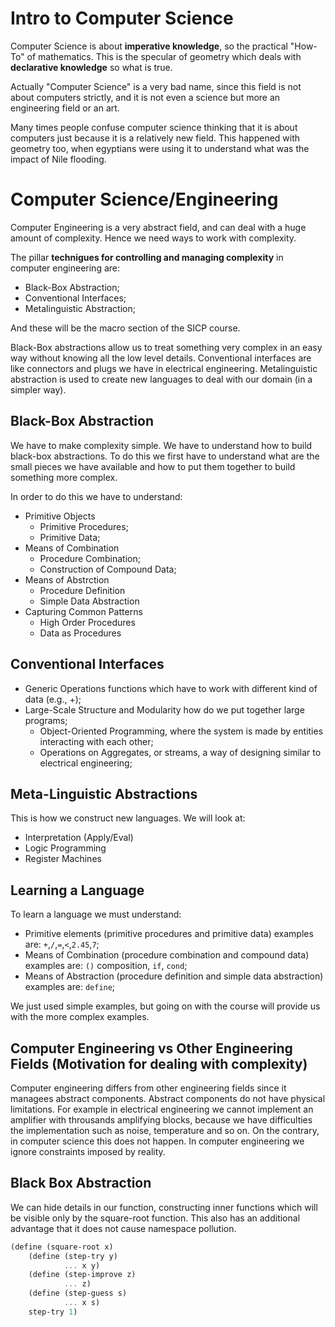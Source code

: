 # Intro to Computer Science

Computer Science is about **imperative knowledge**, so the
practical "How-To" of mathematics.
This is the specular of geometry which deals with **declarative
knowledge** so what is true.

Actually "Computer Science" is a very bad name, since this field
is not about computers strictly, and it is not even a science but
more an engineering field or an art.

Many times people confuse computer science thinking that it is about
computers just because it is a relatively new field.
This happened with geometry too, when egyptians were using it to
understand what was the impact of Nile flooding.



# Computer Science/Engineering

Computer Engineering is a very abstract field, and can deal with
a huge amount of complexity. Hence we need ways to work with complexity.

The pillar **technigues for controlling and managing complexity** in
computer engineering are:
- Black-Box Abstraction;
- Conventional Interfaces;
- Metalinguistic Abstraction;

And these will be the macro section of the SICP course.

Black-Box abstractions allow us to treat something very complex in an
easy way without knowing all the low level details.
Conventional interfaces are like connectors and plugs we have in
electrical engineering.
Metalinguistic abstraction is used to create new languages to deal
with our domain (in a simpler way).


## Black-Box Abstraction

We have to make complexity simple.
We have to understand how to build black-box abstractions.
To do this we first have to understand what are the small pieces
we have available and how to put them together to build something
more complex.

In order to do this we have to understand:
- Primitive Objects
    - Primitive Procedures;
    - Primitive Data;
- Means of Combination 
    - Procedure Combination;
    - Construction of Compound Data;
- Means of Abstrction
    - Procedure Definition
    - Simple Data Abstraction
- Capturing Common Patterns
    - High Order Procedures
    - Data as Procedures

## Conventional Interfaces

- Generic Operations
    functions which have to work with different kind of data (e.g., +);
- Large-Scale Structure and Modularity
    how do we put together large programs;
    - Object-Oriented Programming, where the system is made by entities
      interacting with each other;
    - Operations on Aggregates, or streams, a way of designing
      similar to electrical engineering;

## Meta-Linguistic Abstractions

This is how we construct new languages.
We will look at:
- Interpretation (Apply/Eval)
- Logic Programming
- Register Machines



## Learning a Language

To learn a language we must understand:
- Primitive elements (primitive procedures and primitive data)
    examples are: `+`,`/`,`=`,`<`,`2.45`,`7`;
- Means of Combination (procedure combination and compound data)
    examples are: `()` composition, `if`, `cond`;
- Means of Abstraction (procedure definition and simple data abstraction)
    examples are: `define`;

We just used simple examples, but going on with the course will provide us
with the more complex examples.

## Computer Engineering vs Other Engineering Fields (Motivation for dealing with complexity)

Computer engineering differs from other engineering fields
since it managees abstract components.
Abstract components do not have physical limitations.
For example in electrical engineering we cannot implement
an amplifier with throusands amplifying blocks, because we
have difficulties the implementation such as noise,
temperature and so on. On the contrary, in computer science
this does not happen.
In computer engineering we ignore constraints imposed by reality.


## Black Box Abstraction

We can hide details in our function, constructing inner functions
which will be visible only by the square-root function.
This also has an additional advantage that it does not cause
namespace pollution.


```scheme
(define (square-root x)
    (define (step-try y)
            ... x y)
    (define (step-improve z)
            ... z)
    (define (step-guess s)
            ... x s)
    step-try 1)
```
